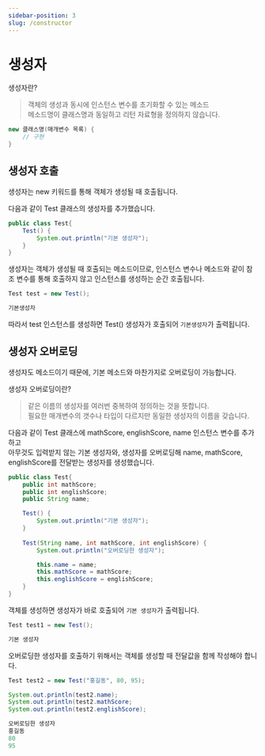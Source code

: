 ```yaml
---
sidebar-position: 3  
slug: /constructor
---
```


# 생성자

생성자란?
> 객체의 생성과 동시에 인스턴스 변수를 초기화할 수 있는 메소드   
> 메소드명이 클래스명과 동일하고 리턴 자료형을 정의하지 않습니다.


```java
new 클래스명(매개변수 목록) {
    // 구현
}
```


## 생성자 호출

생성자는 new 키워드를 통해 객체가 생성될 때 호출됩니다.

다음과 같이 Test 클래스의 생성자를 추가했습니다.
```java
public class Test{
    Test() {
        System.out.println("기본 생성자");
    }
} 
```

생성자는 객체가 생성될 때 호출되는 메소드이므로,
인스턴스 변수나 메소드와 같이 참조 변수를 통해 호출하지 않고 인스턴스를 생성하는 순간 호출됩니다.

```java
Test test = new Test();
```
```java
기본생성자
```
따라서 test 인스턴스를 생성하면 Test() 생성자가 호출되어 `기본생성자`가 출력됩니다.

## 생성자 오버로딩

생성자도 메소드이기 때문에, 기본 메소드와 마찬가지로 오버로딩이 가능합니다.

생성자 오버로딩이란?
> 같은 이름의 생성자를 여러번 중복하여 정의하는 것을 뜻합니다.  
> 필요한 매개변수의 갯수나 타입이 다르지만 동일한 생성자의 이름을 갖습니다.

다음과 같이 Test 클래스에 mathScore, englishScore, name 인스턴스 변수를 추가하고  
아무것도 입력받지 않는 기본 생성자와, 생성자를 오버로딩해 name, mathScore, englishScore를 전달받는 생성자를 생성했습니다. 
```java
public class Test{
    public int mathScore;
    public int englishScore;
    public String name;

    Test() {
        System.out.println("기본 생성자");
    }
    
    Test(String name, int mathScore, int englishScore) {
        System.out.println("오버로딩한 생성자");

        this.name = name;
        this.mathScore = mathScore;
        this.englishScore = englishScore;
    }
} 
```

객체를 생성하면 생성자가 바로 호출되어 `기본 생성자`가 출력됩니다.
```java
Test test1 = new Test();
```
```java
기본 생성자
```

오버로딩한 생성자를 호출하기 위해서는 객체를 생성할 때 전달값을 함께 작성해야 합니다.
```java
Test test2 = new Test("홍길동", 80, 95);

System.out.println(test2.name);
System.out.println(test2.mathScore;
System.out.println(test2.englishScore);
```
```java
오버로딩한 생성자
홍길동
80
95
```
